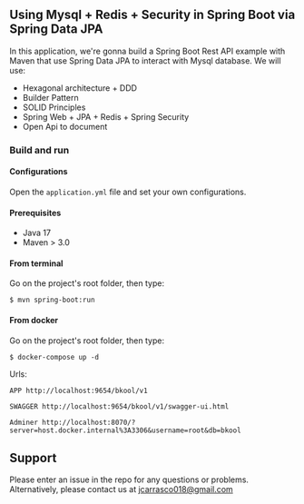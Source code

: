 ## Using Mysql + Redis + Security in Spring Boot via Spring Data JPA

In this application, we're gonna build a Spring Boot Rest API example with Maven that use Spring Data JPA to interact with Mysql database. We will use:

- Hexagonal architecture + DDD
- Builder Pattern
- SOLID Principles
- Spring Web + JPA + Redis + Spring Security
- Open Api to document


### Build and run

#### Configurations

Open the `application.yml` file and set your own configurations.

#### Prerequisites

- Java 17
- Maven > 3.0

#### From terminal

Go on the project's root folder, then type:

    $ mvn spring-boot:run

#### From docker

Go on the project's root folder, then type:

    $ docker-compose up -d

Urls:

    APP http://localhost:9654/bkool/v1

    SWAGGER http://localhost:9654/bkool/v1/swagger-ui.html

    Adminer http://localhost:8070/?server=host.docker.internal%3A3306&username=root&db=bkool




## Support
Please enter an issue in the repo for any questions or problems.
<br> Alternatively, please contact us at jcarrasco018@gmail.com